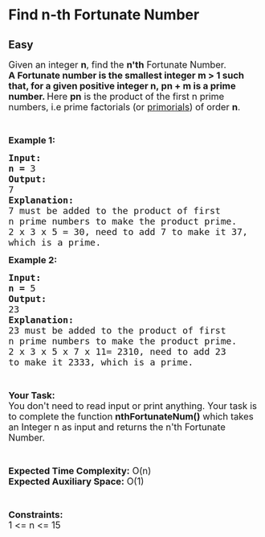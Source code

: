 # Find n-th Fortunate Number
## Easy
<div class="problems_problem_content__Xm_eO"><p><span style="font-size:18px">Given an integer <strong>n</strong>, find the <strong>n'th</strong> Fortunate Number.<br>
<strong>A Fortunate number is the smallest integer m &gt; 1 such that, for a given positive integer n,&nbsp;</strong><strong>pn</strong><strong>&nbsp;+ m is a prime number. </strong>Here <strong>pn</strong>&nbsp;is the product of the first n prime numbers, i.e prime factorials (or&nbsp;<a href="https://www.geeksforgeeks.org/primorial-of-a-number/">primorials</a>) of order <strong>n</strong>. </span></p>

<p>&nbsp;</p>

<p><span style="font-size:18px"><strong>Example 1:</strong></span></p>

<pre><span style="font-size:18px"><strong>Input:</strong></span>
<span style="font-size:18px"><strong>n = </strong>3</span>
<span style="font-size:18px"><strong>Output:</strong></span>
<span style="font-size:18px">7</span>
<span style="font-size:18px"><strong>Explanation:</strong></span>
<span style="font-size:18px">7 must be added to the product of first
n prime numbers to make the product prime.
2 x 3 x 5 = 30, need to add 7 to make it 37,
which is a prime.</span></pre>

<p><span style="font-size:18px"><strong>Example 2:</strong></span></p>

<pre><span style="font-size:18px"><strong>Input:</strong></span>
<span style="font-size:18px"><strong>n = </strong>5</span>
<span style="font-size:18px"><strong>Output:</strong></span>
<span style="font-size:18px">23</span>
<span style="font-size:18px"><strong>Explanation:</strong></span>
<span style="font-size:18px">23 must be added to the product of first
n prime numbers to make the product prime.
2 x 3 x 5 x 7 x 11= 2310, need to add 23
to make it 2333, which is a prime.</span></pre>

<p>&nbsp;</p>

<p><span style="font-size:18px"><strong>Your Task:</strong><br>
You don't need to read input or print anything. Your task is to complete the function <strong>nthFortunateNum()</strong> which takes an Integer n as input and returns the n'th Fortunate Number.</span></p>

<p>&nbsp;</p>

<p><span style="font-size:18px"><strong>Expected Time Complexity:</strong> O(n)<br>
<strong>Expected Auxiliary Space:</strong> O(1)</span></p>

<p>&nbsp;</p>

<p><span style="font-size:18px"><strong>Constraints:</strong></span><br>
<span style="font-size:18px">1 &lt;= n &lt;= 15</span></p>
</div>